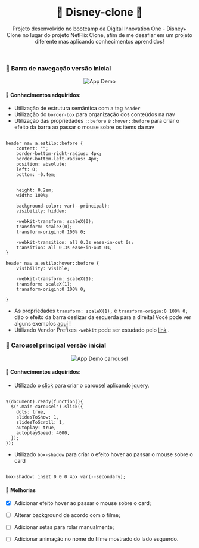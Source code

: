 <h1 align="center"> 🚀 Disney-clone 🚀 </h1>

<p align="center"> Projeto desenvolvido no bootcamp da Digital Innovation One - Disney+ Clone no lugar do projeto NetFlix Clone, afim de me desafiar em um projeto diferente
mas aplicando conhecimentos aprendidos!</p></br>

<h3> 📌 Barra de navegação versão inicial </h3>
<p align="center">
<img alt="App Demo" src="https://j.gifs.com/NOkNPK.gif">
</p>

<h4> 📝 Conhecimentos adquiridos: </h4>

- Utilização de estrutura semântica com a tag ```header``` 
- Utilização do ```border-box``` para organização dos conteúdos na nav
- Utilização das propriedades ```::before``` e ```:hover::before``` para criar o efeito da barra ao passar o mouse sobre os items da nav

<pre><code>
header nav a.estilo::before {
    content: "";
    border-bottom-right-radius: 4px;
    border-bottom-left-radius: 4px;
    position: absolute;
    left: 0;
    bottom: -0.4em;
    

    height: 0.2em;
    width: 100%;

    background-color: var(--principal);
    visibility: hidden;
    
    -webkit-transform: scaleX(0);
    transform: scaleX(0);
    transform-origin:0 100% 0;

    -webkit-transition: all 0.3s ease-in-out 0s;
    transition: all 0.3s ease-in-out 0s;
}

header nav a.estilo:hover::before {
    visibility: visible;
    
    -webkit-transform: scaleX(1);
    transform: scaleX(1);
    transform-origin:0 100% 0;

}
</code></pre>

- As propriedades ```transform: scaleX(1);``` e ```transform-origin:0 100% 0;``` dão o efeito da barra deslizar da esquerda para a direita! Você pode ver alguns exemplos
[aqui](https://codepen.io/vineethtrv/pen/XKKEgM) !
- Utilizado Vendor Prefixes ```-webkit``` pode ser estudado pelo [link](https://developer.mozilla.org/pt-BR/docs/Glossary/Vendor_Prefix) .


<h3> 📌 Carousel principal versão inicial </h3>

<p align="center">
<img alt="App Demo carrousel" src="https://j.gifs.com/K8rMgY.gif">
</p>

<h4> 📝 Conhecimentos adquiridos: </h4>

- Utilizado o [slick](https://kenwheeler.github.io/slick/) para criar o carousel aplicando jquery.
<pre><code>
$(document).ready(function(){
  $('.main-carousel').slick({
    dots: true,
    slidesToShow: 1,
    slidesToScroll: 1,
    autoplay: true,
    autoplaySpeed: 4000,
  });
});
</code></pre>

- Utilizado ```box-shadow``` para criar o efeito hover ao passar o mouse sobre o card
<code>
box-shadow: inset 0 0 0 4px var(--secondary);
</code>
<h4> 📍 Melhorias </h4>

- [x] Adicionar efeito hover ao passar o mouse sobre o card;
- [ ] Alterar background de acordo com o filme;
- [ ] Adicionar setas para rolar manualmente;
- [ ] Adicionar animação no nome do filme mostrado do lado esquerdo.

